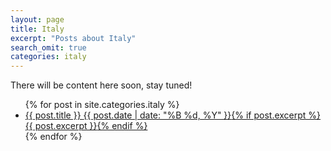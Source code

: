 ```yaml
---
layout: page
title: Italy
excerpt: "Posts about Italy"
search_omit: true
categories: italy
---
```


There will be content here soon, stay tuned!

<ul class="post-list">
{% for post in site.categories.italy %} 
  <li><article><a href="{{ site.url }}{{ post.url }}">{{ post.title }} <span class="entry-date"><time datetime="{{ post.date | date_to_xmlschema }}">{{ post.date | date: "%B %d, %Y" }}</time></span>{% if post.excerpt %} <span class="excerpt">{{ post.excerpt }}</span>{% endif %}</a></article></li>
{% endfor %}
</ul>

